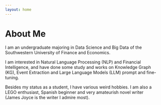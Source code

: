 ```yaml
---
layout: home
---
```

# About Me

I am an undergraduate majoring in Data Science and Big Data of the Southwestern University of Finance and Economics.

I am interested in Natural Language Processing (NLP) and Financial Intelligence, and have done some study and works on Knowledge Graph (KG), Event Extraction and Large Language Models (LLM) prompt and fine-tuning.

Besides my status as a student, I have various weird hobbies. I am also a LEGO enthusiast, Spanish beginner and very amateurish novel writer (James Joyce is the writer I admire most). 


 



